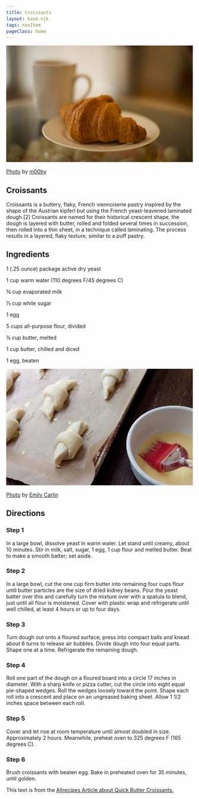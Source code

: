 ```yaml
---
title: Croissants
layout: base.njk
tags: navItem
pageClass: home
---
```

<main>
  <body>
  <section class="recipeherobanner">
   <div class="recipeimg">
    <img src="/images/Croissant1.jpg" alt="marcaron page">
     <p class="credit"><a href="https://www.flickr.com/photos/m00by/13330779593/in/photolist-miZJkt-6GmiDv-4sVDot-2jkn46x-7tYKLw-2iBttoF-2g6Pp8P-2iBtuST-6S3ZrY-mxA4w-7sAVpT-HC1Q1-6UVhja-Zq91qz-zJMuL4-2zcCe9-4FaQBV-AFEQHp-j1FSLU-zJD7Hd-2ijMiCU-6khUpV-9d6Ftx-ta9YJU-3cDQbs-8uMRoW-6EHbM4-3bx12a-hwfAnr-LLiGyv-RsCYGU-23L3Exf-k3ANSR-3pESS1-aYRSvD-brcgva-mJtMn2-KhAhfG-7VtQrg-2inyTky-dCGyGT-LepW5x-77aAt8-25byFDn-KhAh2A-hfhn42-KhAh7A-2kGXZ4K-daMN18-b274Tg">Photo</a> by <a href="https://www.flickr.com/photos/m00by/">m00by</a></p>
    </div>
    <div class="recipeheretext">
    <h1> Croissants</h1>
    <p>Croissants is a buttery, flaky, French viennoiserie pastry inspired by the shape of the Austrian kipferl but using the French yeast-leavened laminated dough.[2] Croissants are named for their historical crescent shape, the dough is layered with butter, rolled and folded several times in succession, then rolled into a thin sheet, in a technique called laminating. The process results in a layered, flaky texture, similar to a puff pastry.</p>
    </div>
  </section>
<!-- steps-->
<section class="step">
    <div class="stepdescription">
      <h2>Ingredients</h2>
      <p>1 (.25 ounce) package active dry yeast</p>
      <p>1 cup warm water (110 degrees F/45 degrees C)</p>
      <p>¾ cup evaporated milk </p>
      <p>⅓ cup white sugar</p>
      <p>1 egg</p>
      <p>5 cups all-purpose flour, divided</p>
      <p>¼ cup butter, melted</p>
      <p>1 cup butter, chilled and diced</p>
      <p>1 egg, beaten</p>
    </div>
    <div class="recipeimg">
      <img src="/images/Croissant2.jpg" alt="Macaron">
        <p class="credit"><a href="https://www.flickr.com/photos/cuttingboard/4812577182/in/photolist-8kgHwE-8kgHzh-8kgHyw-8vZog5-5auTDr-axwaG-HC7FB-axwaF-8kgHw9-HC7H6-8kdvE2-bzowYp-8V6CtV-8W8Xvb-8We5dD-6N2pN-4tGkDP-D75x-6jKTrq-axwaE-7VqdTU-RXsJwh-7iyYFJ-uMTQ1P-2gEep12-2gjPsWA-22Qoj3d-Eg75Gr-9gkZwG-77soXa-9zoKqb-4dUKrp-2mJA6QA-JYfoBH-8zTJfq-2n3oBuP-2n24aqa-ef1cEn-FPcxm-FPcwA-dHnmvf-dEPTVE-6sC5jo-2krpwmN-8g6GM4-dEJvmk-dEJjTV-8SCzbe-dEJvpc-5tYNM8">Photo</a> by <a href="https://www.flickr.com/photos/cuttingboard/">Emily Carlin</a></p>
    </div>
    
  </section>
   <section class="directions">
      <h2>Directions</h2>
      <div class="steplayout">
      <h3 class="w30">Step 1</h3>
      <p class="w50">In a large bowl, dissolve yeast in warm water. Let stand until creamy, about 10 minutes. Stir in milk, salt, sugar, 1 egg, 1 cup flour and melted butter. Beat to make a smooth batter; set aside.</p>
      </div>
      <div class="steplayout">
       <h3 class="w30" >Step 2</h3>
       <p class="w50">In a large bowl, cut the one cup firm butter into remaining four cups flour until butter particles are the size of dried kidney beans. Pour the yeast batter over this and carefully turn the mixture over with a spatula to blend, just until all flour is moistened. Cover with plastic wrap and refrigerate until well chilled, at least 4 hours or up to four days.</p>
      </div>
      <div class="steplayout">
       <h3 class="w30">Step 3</h3>
       <p class="w70">Turn dough out onto a floured surface; press into compact balls and knead about 6 turns to release air bubbles. Divide dough into four equal parts. Shape one at a time. Refrigerate the remaining dough.</p>
      </div>
      <div class="steplayout">
         <h3 class="w30">Step 4</h3>
         <p class="w70">Roll one part of the dough on a floured board into a circle 17 inches in diameter. With a sharp knife or pizza cutter, cut the circle into eight equal pie-shaped wedges. Roll the wedges loosely toward the point. Shape each roll into a crescent and place on an ungreased baking sheet. Allow 1 1/2 inches space between each roll.</p>
        </div>
      <div class="steplayout">
          <h3 class="w30">Step 5</h3>
          <p class="w70">Cover and let rise at room temperature until almost doubled in size. Approximately 2 hours. Meanwhile, preheat oven to 325 degrees F (165 degrees C).</p>
      </div>
      <div class="steplayout">
       <h3 class="w30">Step 6</h3>
       <p class="w70">Brush croissants with beaten egg. Bake in preheated oven for 35 minutes, until golden.</p>
       </div>
    <div class="credit">This text is from the <a href="https://www.allrecipes.com/recipe/24017/quick-butter-croissants/">Allrecipes Article about Quick Butter Croissants.</a></div>
    </section>
  
  </body>
</main>